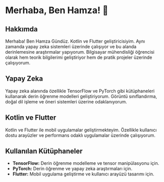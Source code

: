 # Merhaba, Ben Hamza! 👋

## Hakkımda
Merhaba! Ben Hamza Gündüz. Kotlin ve Flutter geliştiricisiyim. Aynı zamanda yapay zeka sistemleri üzerinde çalışıyor ve bu alanda derinlemesine araştırmalar yapıyorum. Bilgisayar mühendisliği öğrencisi olarak hem teorik bilgilerimi geliştiriyor hem de pratik projeler üzerinde çalışıyorum.

## Yapay Zeka
Yapay zeka alanında özellikle TensorFlow ve PyTorch gibi kütüphaneleri kullanarak derin öğrenme modelleri geliştiriyorum. Görüntü sınıflandırma, doğal dil işleme ve öneri sistemleri üzerine odaklanıyorum.

## Kotlin ve Flutter
Kotlin ve Flutter ile mobil uygulamalar geliştirmekteyim. Özellikle kullanıcı dostu arayüzler ve performans odaklı uygulamalar üzerinde çalışıyorum.

## Kullanılan Kütüphaneler
- **TensorFlow:** Derin öğrenme modelleme ve tensor manipülasyonu için.
- **PyTorch:** Derin öğrenme ve yapay zeka araştırmaları için.
- **Flutter:** Mobil uygulama geliştirme ve kullanıcı arayüzü tasarımı için.


